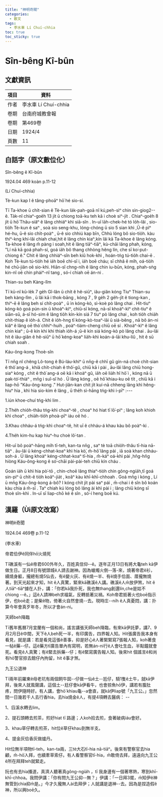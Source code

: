 ```yaml
---
title: "神明奇聞"
categories:
  - 散文
tags:
  - 李水車 Lí Chuí-chhia
toc: true
toc_sticky: true
---
```


# Sîn-bêng Kî-bûn

## 文獻資訊

| 項目 | 資料 |
|---|---|
| 作者 | 李水車 Lí Chuí-chhia |
| 卷期 | 台南府城教會報 |
| 卷期 | 第469卷 |
| 日期 | 1924/4 |
| 頁數 | 11 |

## 白話字（原文數位化）

Sîn-bêng ê Kî-bûn

1924.04 469 koàn p.11-12

(Lí Chuí-chhia)

Tè-kun kap I ê tâng-phoāⁿ hō͘ hé sio-sí.

Tī Ta-khoe ū chi̍t-sian ê Tè-kun la̍k-pah-goā nî kú,peh-sìⁿ chin sìn-giog2--ê. Ta̍k-nî chiaⁿ-goe̍h 13 ji̍t ū chiong toā-ku teh kā i choè siⁿ-ji̍t . Chiaⁿ-goe̍h 8 ji̍t ū hō͘ Thâu-siâⁿ ê lâng chhiáⁿ khì siā-sîn . In-uī la̍h-chek-hé tó lo̍h-lâi , sio-tio̍h Tè-kun ê saⁿ , soà sio seng-khu, lóng-chóng ū sio 5 sian khì ,Ū-ê pìⁿ hé-hu, ū-ê sio chi̍t-poàⁿ , ū-ê sio chhiú kap bīn, Chhù lóng bô sio-tio̍h. kàu thiⁿ-kng khí-lâi chiah chai,hit ê lâng chin kiaⁿ,kín lâi kā Ta-khoe ê lâng kóng. Ta-khoe ê lâng m̄ pàng i soah,hit ê lâng tiāⁿ-tiāⁿ, kù-chāi lâng phah, kóng, "Lí nā kā goá phah-sí, goá ia̍h bô thang chhòng hêng lín, che sī ko͘-put-chiong ê." Chit ê lâng chhiáⁿ-sîn beh kiû hok-khì , hoán-tńg tú-tio̍h chai-ē . Koh Tè-kun tú-tio̍h hé ia̍h boē chí-sī i, ia̍h boē cháu; sī chhâ ê mi̍h, oá-tio̍h hé chū-jiân oē sio-khì. Hiān-sî chng-ni̍h ê lâng chin iu-būn, kóng, phah-sǹg kin-nî oē chin pháiⁿ-nî tang , só-í chiah oē án-ni .

Thian-su beh Kàng-lîm

Tī kū-nî kū-le̍k 7 ge̍h Gî-lân ū chi̍t ê hê-siūⁿ, iâu-giân kóng Tiuⁿ Thian-su beh kàng-lîm , ū lâi kā i thok-bāng , kóng 7 , 9 ge̍h 2 ge̍h-ji̍t ê tiong-kan , thiⁿ-ē ê lâng beh sí chi̍t-poàⁿ , ū ìn kóng-kò, sì-koè pò lâng chai . Hit-tiuⁿ kóng-kò goá pún-sin ū khoàⁿ-kìⁿ, chiū-sī kóng, nā-sī khoàⁿ-kìⁿ chit-tiuⁿ ê siān-sū, á-sī hó-sim ê lâng tio̍h kín-kín siá 7 tiuⁿ pò lâng chai , koh tio̍h chia̍h chi̍t-thiap ê io̍h-á. Chit ê io̍h-hng tī kóng-kò-toaⁿ-lāi ū siá-bêng , nā bô án-ni kiâⁿ ê lâng oē thò͘ chhiⁿ-huih , poàⁿ-tiám-cheng chiū oē sí . Khoàⁿ-kìⁿ ê lâng chin kiaⁿ ; ū-ê kín khi khi thiah io̍h-á ;ū-ê kín siá kóng-kò pò lâng chai . āu-lâi hit ê iâu-giân ê hê-siūⁿ ū hō͘ kéng-koaⁿ lia̍h-khì koán-á-lāi khu-liû , hit ê sū chiah soah .

Káu-ông-kong Thoè-sîn

Tī nn̄g nî chêng Lô-tong ê Bú-láu-khiⁿ ū nn̄g-ê chhī gû gín-ná choè chi̍t-sian ê thô͘ ang-á , khiâ chi̍t-chiah ê thô͘-gû, chiū kā i pài , āu-lâi lâng chiū hong-siaⁿ kóng , chit ê thô͘ ang-á oē kā i khoàⁿ gû, ia̍h oē lia̍h hî hō͘ i , kóng nā ū pak-tó͘-thiàⁿ , mn̄g i suî-sî hó . Ū lâng kóng , oē hō͘ khiau-ku oē ti̍t , chiū kā i liap-hō "Káu-ông-kong ." Hut-jiân-kan chi̍t ji̍t kuí-nā chheng lâng khì hêng-hiuⁿ hia , khì hia sio-kim ê lâng , ū the̍h sì-hāng tńg-khì i-pīⁿ :---

1.iún khoe-chuí tńg-khì lim .

2.The̍h chio̍h-thâu tńg-khì choaⁿ-tê , choaⁿ hó hiat tī lō͘-piⁿ ; lâng koh khioh khì choaⁿ , chia̍h-tio̍h phoà-pīⁿ iáu oē hó .

3.Khau chháu-á tńg-khì choaⁿ-tê, hit uī ê chháu-á khau kàu bô poàⁿ-ki .

4.The̍h kim-hu kap hiuⁿ-hu choè lô͘-tan .

Hit-uī bô poàⁿ-hāng mi̍h tī-teh, kan-ta nn̄g , saⁿ tè toā chio̍h-thâu tī-hia nā-tiāⁿ . āu-lâi ū kéng-chhat-koaⁿ khì hia kò͘, m̄-hō͘ lâng pài , iā soà khan chháu-soh-á . Ū lâng khoàⁿ kéng-chhat-koaⁿ tī-hia , m̄-káⁿ oá-khì pài ,hn̄g-hn̄g hiòng Káu-ông-kong ê só͘-chāi pài-pài-teh chiū kín cháu .

Goán ia̍h ū khì hia pò͘-tō , chin-choē lâng thiaⁿ-tio̍h chin gông-ngia̍h,tī goá sin-piⁿ ū chi̍t-ê tio̍h koâⁿ-jia̍t , koâⁿ kàu khī-khī-chhoah . Goá mn̄g i kóng , Lí ū mn̄g Káu-ông-kong á-bô? I kóng chi̍t ji̍t pài saⁿ pái , m̄-chai i ê sîn bô koán kàu chia á m̄-sī . Taⁿ chiah kú lóng bô lâng ài khì pài i ; lâng chiū kóng sī thoè sîn-khì . In-uī sī liap-chō ké ê sîn , só͘-í heng boē kú.

## 漢羅（Ùi原文改寫）

神明ê奇聞

1924.04 469卷 p.11-12

(李水車)

帝君佮伊ê同伴hō͘火燒死

Tī礁溪有一仙ê帝君600外年久，百姓真信仰--ê。逐年正月13日有將大龜teh kā伊做生日。正月8日有號頭城ê人請去謝神。因為蠟燭火倒--落-來，燒著帝君ê衫，續燒身軀，攏總有燒5仙去，有ê變火灰、有ê燒一半、有ê燒手佮面、厝攏無燒著。到天光起來才知，hit ê人真驚，緊來kā礁溪ê人講。礁溪ê人m̄放伊煞，hit ê人tiāⁿ-tiāⁿ據在人扑，講：「你若kā我扑死，我也無thang創還lín,che是姑不chiong --ê。」這ê人請神beh求福氣，反轉抵著災禍。Koh帝君抵著火也boē指示伊，也boē走；是柴ê物，倚著火自然會燒--去。現時庄--ni̍h ê人真憂悶，講：扑算今年會真歹年冬，所以才會án-ni。

天師beh降臨

Tī舊年舊曆7月宜蘭有一個和尚，謠言講張天師beh降臨，有來kā伊託夢，講7、9月2月日ê中間，天下ê人beh死一半，有印廣告，四界報人知。Hit張廣告我本身有看見，就是講：若是看見這張ê善事，抑是好心ê人著緊緊寫7張報人知，koh著食一帖ê藥--仔。這ê藥方tī廣告單內有寫明，若無án-ni行ê人會吐生血，半點鐘就會死。看見ê人真驚；有ê緊去拆藥--仔；有ê緊寫廣告報人知。後來hit 個謠言ê和尚有hō͘警官掠去館仔內拘留，hit ê事才煞。

九王公退神

Tī兩年前羅東ê母老坑有兩個飼牛囡--仔做一仙ê土--尪仔，騎1隻ê土牛，就kā伊拜，後來人就風聲講，這個土--尪仔會kā伊看牛，也會掠魚hō͘伊，講若有腹肚疼，問伊隨時好。有人講，會hō͘ khiau龜--a會直，就kā伊liap號「九王公。」忽然間一日幾若千人去行香hia，去hia燒金ê人，有提4項轉去醫病： --

1、舀溪水轉去lim。

2、提石頭轉去煎茶，煎好hiat tī 路邊；人koh拾去煎，食著破病iáu會好。

3、khau草仔轉去煎茶，hit位ê草仔khau到無半支。

4、提金灰佮香灰做爐丹。

Hit位無半項物tī-teh，kan-ta兩，三tè大石tī-hia nā-tiāⁿ。後來有警察官去hia顧，m̄-hō͘人拜，也續牽草索仔。有人看警察官tī-hia，m̄敢倚去拜，遠遠向九王公ê所在拜拜teh就緊走。

阮也有去hia播道，真濟人聽著真gông-ngia̍h ，tī 我身邊有一個著寒熱，寒到khī-khī-chhoa。我問伊講：「你有問九王公抑--無？」伊講：「一日拜3擺，m̄知伊ê神無管到chia抑m̄是。」今才久攏無人ài去拜伊；人就講是退神--去。因為是捏造假ê神，所以興boē久。

